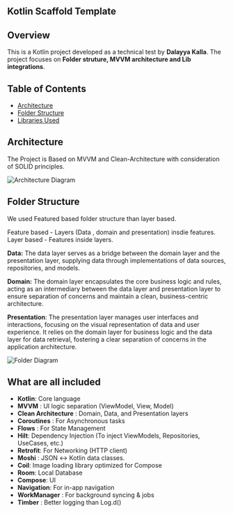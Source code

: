 ## Kotlin Scaffold Template

## Overview
This is a Kotlin project developed as a technical test by **Dalayya Kalla**. The project focuses on **Folder struture, MVVM architecture and Lib integrations**.

## Table of Contents
- [Architecture](#architecture)
- [Folder Structure](#folder-structure)
- [Libraries Used](#What-are-all-included)


## Architecture

The Project is Based on MVVM and Clean-Architecture with consideration of SOLID principles.

![Architecture Diagram](screenshots/clean_architecture.png)

## Folder Structure

We used Featured based folder structure than layer based.

Feature based -  Layers (Data , domain and presentation) insdie features.
Layer based   -  Features inside layers. 

**Data:** The data layer serves as a bridge between the domain layer and the presentation layer, supplying data through implementations of data sources, repositories, and models.

**Domain:** The domain layer encapsulates the core business logic and rules, acting as an intermediary between the data layer and presentation layer to ensure separation of concerns and maintain a clean, business-centric architecture. 

**Presentation**: The presentation layer manages user interfaces and interactions, focusing on the visual representation of data and user experience. It relies on the domain layer for business logic and the data layer for data retrieval, fostering a clear separation of concerns in the application architecture.

![Folder Diagram](screenshots/folder_structure.png)

## What are all included

- **Kotlin**: Core language
- **MVVM** :  UI logic separation (ViewModel, View, Model)
- **Clean Architecture** : Domain, Data, and Presentation layers
- **Coroutines** : For Asynchronous tasks
- **Flows** : For State Management
- **Hilt**: Dependency Injection (To inject ViewModels, Repositories, UseCases, etc.)
- **Retrofit**: For Networking (HTTP client)
- **Moshi** : JSON ↔️ Kotlin data classes.
- **Coil**: Image loading library optimized for Compose
- **Room**: Local Database
- **Compose**: UI
- **Navigation**: For in-app navigation
- **WorkManager** : For background syncing & jobs
- **Timber** : Better logging than Log.d()
 

  






